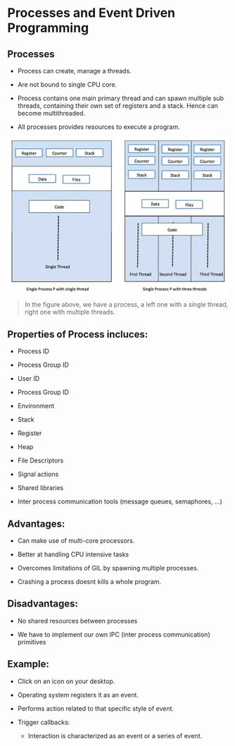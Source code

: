 # Processes and Event Driven Programming


## Processes

- Process can create, manage a threads.

- Are not bound to single CPU core.

- Process contains one main primary thread and can spawn multiple sub threads, containing their own set of registers and a stack. Hence can become multithreaded.

- All processes provides resources to execute a program.

![Processes](../images/thread_processes.jpg)

> In the figure above, we have a process, a left one with a single thread, right one with multiple threads.


## Properties of Process incluces:

- Process ID

- Process Group ID

- User ID

- Process Group ID

- Environment

- Stack

- Register

- Heap

- File Descriptors

- Signal actions

- Shared libraries

- Inter process communication tools (message queues, semaphores, ...)


## Advantages:

- Can make use of multi-core processors.

- Better at handling CPU intensive tasks

- Overcomes limitations of GIL by spawning multiple processes.

- Crashing a process doesnt kills a whole program.

## Disadvantages:

- No shared resources between processes

- We have to implement our own IPC (inter process communication) primitives


## Example:

- Click on an icon on your desktop.

- Operating system registers it as an event.

- Performs action related to that specific style of event.

- Trigger callbacks:
    - Interaction is characterized as an event or a series of event.

